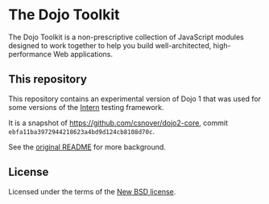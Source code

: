 # The Dojo Toolkit

The Dojo Toolkit is a non-prescriptive collection of JavaScript modules
designed to work together to help you build well-architected, high-performance
Web applications.

## This repository

This repository contains an experimental version of Dojo 1 that was used for
some versions of the [Intern](https://github.com/theintern/intern) testing
framework.

It is a snapshot of https://github.com/csnover/dojo2-core, commit
`ebfa11ba3972944218623a4bd9d124cb8108d70c`.

See the [original README](./README_ORIG.md) for more background.

## License

Licensed under the terms of the [New BSD license](LICENSE).
